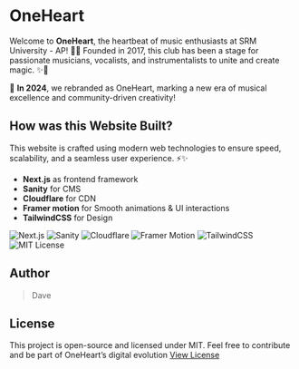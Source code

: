 # OneHeart

Welcome to **OneHeart**, the heartbeat of music enthusiasts at SRM University - AP! 🏫🎸
Founded in 2017, this club has been a stage for passionate musicians, vocalists, and instrumentalists to unite and create magic. ✨🎤

🚀 **In 2024**, we rebranded as OneHeart, marking a new era of musical excellence and community-driven creativity!


## How was this Website Built?
This website is crafted using modern web technologies to ensure speed, scalability, and a seamless user experience. ⚡✨

+ **Next.js** as frontend framework
+ **Sanity** for CMS
+ **Cloudflare** for CDN
+ **Framer motion** for Smooth animations & UI interactions 
+ **TailwindCSS** for Design

![Next.js](https://img.shields.io/badge/Next.js-000000?style=for-the-badge&logo=nextdotjs&logoColor=white) 
![Sanity](https://img.shields.io/badge/Sanity-FF2D20?style=for-the-badge&logo=sanity&logoColor=white) 
![Cloudflare](https://img.shields.io/badge/Cloudflare-F38020?style=for-the-badge&logo=cloudflare&logoColor=white) 
![Framer Motion](https://img.shields.io/badge/Framer%20Motion-0055FF?style=for-the-badge&logo=framer&logoColor=white) 
![TailwindCSS](https://img.shields.io/badge/TailwindCSS-38B2AC?style=for-the-badge&logo=tailwind-css&logoColor=white) 
![MIT License](https://img.shields.io/badge/License-MIT-blue.svg?style=for-the-badge)  

## Author

> Dave

## License
This project is open-source and licensed under MIT. Feel free to contribute and be part of OneHeart’s digital evolution [View License](https://choosealicense.com/licenses/mit/)